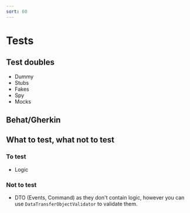 ```yaml
---
sort: 60
---
```


# Tests

## Test doubles

- Dummy
- Stubs
- Fakes
- Spy
- Mocks


## Behat/Gherkin


## What to test, what not to test

### To test

 - Logic
 
### Not to test

 - DTO (Events, Command) as they don't contain logic, however you can use `DataTransferObjectValidator` to validate them.
